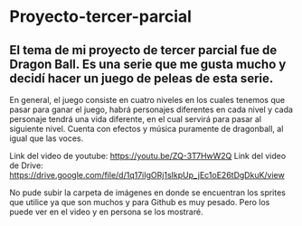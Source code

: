 # Proyecto-tercer-parcial

## El tema de mi proyecto de tercer parcial fue de Dragon Ball. Es una serie que me gusta mucho y decidí hacer un juego de peleas de esta serie. 
En general, el juego consiste en cuatro niveles en los cuales tenemos que pasar para ganar el juego, habrá personajes diferentes en cada nivel y cada personaje tendrá
una vida diferente, en el cual servirá para pasar al siguiente nivel. Cuenta con efectos y música puramente de dragonball, al igual que las voces.

Link del video de youtube: https://youtu.be/ZQ-3T7HwW2Q
Link del video de Drive: https://drive.google.com/file/d/1q17iIgORj1sIkpUp_jEc1oE26tDgDkuK/view

No pude subir la carpeta de imágenes en donde se encuentran los sprites que utilice ya que son muchos y para Github es muy pesado. Pero los puede ver en el video
y en persona se los mostraré.
